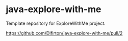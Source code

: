 # java-explore-with-me
Template repository for ExploreWithMe project.

https://github.com/Difirton/java-explore-with-me/pull/2
